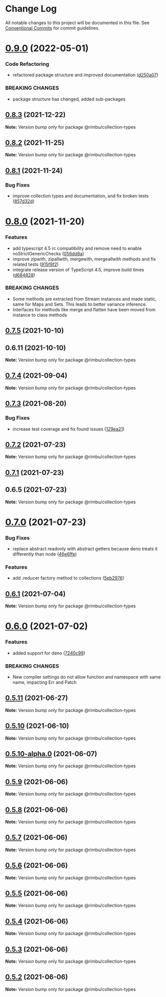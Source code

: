 # Change Log

All notable changes to this project will be documented in this file.
See [Conventional Commits](https://conventionalcommits.org) for commit guidelines.

# [0.9.0](https://github.com/rimbu-org/rimbu/compare/@rimbu/collection-types@0.8.3...@rimbu/collection-types@0.9.0) (2022-05-01)


### Code Refactoring

* refactored package structure and improved documentation ([d250a07](https://github.com/rimbu-org/rimbu/commit/d250a076300bd9c2cc3c2203b41a1889354c8bc5))


### BREAKING CHANGES

* package structure has changed, added sub-packages





## [0.8.3](https://github.com/rimbu-org/rimbu/compare/@rimbu/collection-types@0.8.2...@rimbu/collection-types@0.8.3) (2021-12-22)

**Note:** Version bump only for package @rimbu/collection-types





## [0.8.2](https://github.com/rimbu-org/rimbu/compare/@rimbu/collection-types@0.8.1...@rimbu/collection-types@0.8.2) (2021-11-25)

**Note:** Version bump only for package @rimbu/collection-types





## [0.8.1](https://github.com/rimbu-org/rimbu/compare/@rimbu/collection-types@0.8.0...@rimbu/collection-types@0.8.1) (2021-11-24)


### Bug Fixes

* improve collection types and documentation, and fix broken tests ([857d32d](https://github.com/rimbu-org/rimbu/commit/857d32d89d1377809d97aa3d03e6b9b6a40369ad))





# [0.8.0](https://github.com/rimbu-org/rimbu/compare/@rimbu/collection-types@0.7.5...@rimbu/collection-types@0.8.0) (2021-11-20)


### Features

* add typescript 4.5 rc compatibility and remove need to enable noStrictGenericChecks ([056dd8a](https://github.com/rimbu-org/rimbu/commit/056dd8a998ae4064570481fb7a9396326c0ca131))
* improve zipwith, zipallwith, mergewith, mergeallwith methods and fix related tests ([915f9f2](https://github.com/rimbu-org/rimbu/commit/915f9f2ee35e33eb654765ad5fb726da08bfa36c))
* integrate release version of TypeScript 4.5, improve build times ([d684828](https://github.com/rimbu-org/rimbu/commit/d6848281859752c630979e44e8e22c3cbfccf577))


### BREAKING CHANGES

* Some methods are extracted from Stream instances and made static, same for Maps and
Sets. This leads to better variance inference.
* Interfaces for methods like merge and flatten have been moved from instance to
class methods





## [0.7.5](https://github.com/rimbu-org/rimbu/compare/@rimbu/collection-types@0.7.4...@rimbu/collection-types@0.7.5) (2021-10-10)



## 0.6.11 (2021-10-10)

**Note:** Version bump only for package @rimbu/collection-types





## [0.7.4](https://github.com/rimbu-org/rimbu/compare/@rimbu/collection-types@0.7.3...@rimbu/collection-types@0.7.4) (2021-09-04)

**Note:** Version bump only for package @rimbu/collection-types





## [0.7.3](https://github.com/rimbu-org/rimbu/compare/@rimbu/collection-types@0.7.2...@rimbu/collection-types@0.7.3) (2021-08-20)


### Bug Fixes

* increase test coverage and fix found issues ([129ea21](https://github.com/rimbu-org/rimbu/commit/129ea21ae979bf8f4f4858f1e234e720cae89768))





## [0.7.2](https://github.com/rimbu-org/rimbu/compare/@rimbu/collection-types@0.7.1...@rimbu/collection-types@0.7.2) (2021-07-23)

**Note:** Version bump only for package @rimbu/collection-types





## [0.7.1](https://github.com/rimbu-org/rimbu/compare/@rimbu/collection-types@0.7.0...@rimbu/collection-types@0.7.1) (2021-07-23)



## 0.6.5 (2021-07-23)

**Note:** Version bump only for package @rimbu/collection-types





# [0.7.0](https://github.com/rimbu-org/rimbu/compare/@rimbu/collection-types@0.6.1...@rimbu/collection-types@0.7.0) (2021-07-23)


### Bug Fixes

* replace abstract readonly with abstract getters because deno treats it differently than node ([46e6ffe](https://github.com/rimbu-org/rimbu/commit/46e6ffe982d4bc47ed240d0b1a1b8118ae9ecbc7))


### Features

* add .reducer factory method to collections ([5eb2976](https://github.com/rimbu-org/rimbu/commit/5eb29760ed6b2ce3a739de7663d7d5cacbf12207))





## [0.6.1](https://github.com/rimbu-org/rimbu/compare/@rimbu/collection-types@0.6.0...@rimbu/collection-types@0.6.1) (2021-07-04)

**Note:** Version bump only for package @rimbu/collection-types





# [0.6.0](https://github.com/rimbu-org/rimbu/compare/@rimbu/collection-types@0.5.11...@rimbu/collection-types@0.6.0) (2021-07-02)


### Features

* added support for deno ([7240c99](https://github.com/rimbu-org/rimbu/commit/7240c998904822e098d2abf6e8e6deda4f165f11))


### BREAKING CHANGES

* New compiler settings do not allow function and namespace with same name, impacting
Err and Patch





## [0.5.11](https://github.com/rimbu-org/rimbu/compare/@rimbu/collection-types@0.5.10...@rimbu/collection-types@0.5.11) (2021-06-27)

**Note:** Version bump only for package @rimbu/collection-types





## [0.5.10](https://github.com/rimbu-org/rimbu/compare/@rimbu/collection-types@0.5.10-alpha.0...@rimbu/collection-types@0.5.10) (2021-06-10)

**Note:** Version bump only for package @rimbu/collection-types





## [0.5.10-alpha.0](https://github.com/rimbu-org/rimbu/compare/@rimbu/collection-types@0.5.9...@rimbu/collection-types@0.5.10-alpha.0) (2021-06-07)

**Note:** Version bump only for package @rimbu/collection-types





## [0.5.9](https://github.com/rimbu-org/rimbu/compare/@rimbu/collection-types@0.5.8...@rimbu/collection-types@0.5.9) (2021-06-06)

**Note:** Version bump only for package @rimbu/collection-types





## [0.5.8](https://github.com/rimbu-org/rimbu/compare/@rimbu/collection-types@0.5.7...@rimbu/collection-types@0.5.8) (2021-06-06)

**Note:** Version bump only for package @rimbu/collection-types





## [0.5.7](https://github.com/rimbu-org/rimbu/compare/@rimbu/collection-types@0.5.6...@rimbu/collection-types@0.5.7) (2021-06-06)

**Note:** Version bump only for package @rimbu/collection-types





## [0.5.6](https://github.com/rimbu-org/rimbu/compare/@rimbu/collection-types@0.5.5...@rimbu/collection-types@0.5.6) (2021-06-06)

**Note:** Version bump only for package @rimbu/collection-types





## [0.5.5](https://github.com/rimbu-org/rimbu/compare/@rimbu/collection-types@0.5.4...@rimbu/collection-types@0.5.5) (2021-06-06)

**Note:** Version bump only for package @rimbu/collection-types





## [0.5.4](https://github.com/rimbu-org/rimbu/compare/@rimbu/collection-types@0.5.3...@rimbu/collection-types@0.5.4) (2021-06-06)

**Note:** Version bump only for package @rimbu/collection-types





## [0.5.3](https://github.com/rimbu-org/rimbu/compare/@rimbu/collection-types@0.5.2...@rimbu/collection-types@0.5.3) (2021-06-06)

**Note:** Version bump only for package @rimbu/collection-types





## [0.5.2](https://github.com/rimbu-org/rimbu/compare/@rimbu/collection-types@0.5.1...@rimbu/collection-types@0.5.2) (2021-06-06)

**Note:** Version bump only for package @rimbu/collection-types

